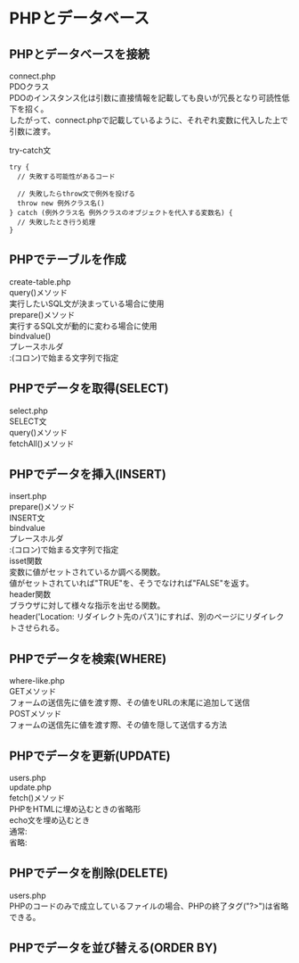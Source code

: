 # PHPとデータベース

## PHPとデータベースを接続
connect.php  
PDOクラス  
  PDOのインスタンス化は引数に直接情報を記載しても良いが冗長となり可読性低下を招く。  
  したがって、connect.phpで記載しているように、それぞれ変数に代入した上で引数に渡す。  

try-catch文
```
try {
  // 失敗する可能性があるコード

  // 失敗したらthrow文で例外を投げる
  throw new 例外クラス名()
} catch (例外クラス名 例外クラスのオブジェクトを代入する変数名) {
  // 失敗したとき行う処理
}
```

## PHPでテーブルを作成
create-table.php  
query()メソッド  
  実行したいSQL文が決まっている場合に使用  
prepare()メソッド  
  実行するSQL文が動的に変わる場合に使用  
  bindvalue()  
    プレースホルダ  
      :(コロン)で始まる文字列で指定  

## PHPでデータを取得(SELECT)
select.php  
SELECT文  
query()メソッド  
fetchAll()メソッド  

## PHPでデータを挿入(INSERT)
insert.php  
prepare()メソッド  
INSERT文  
bindvalue  
  プレースホルダ  
  :(コロン)で始まる文字列で指定  
isset関数  
  変数に値がセットされているか調べる関数。  
  値がセットされていれば"TRUE"を、そうでなければ"FALSE"を返す。  
header関数  
  ブラウザに対して様々な指示を出せる関数。  
  header('Location: リダイレクト先のパス')にすれば、別のページにリダイレクトさせられる。  

## PHPでデータを検索(WHERE)
where-like.php  
GETメソッド  
  フォームの送信先に値を渡す際、その値をURLの末尾に追加して送信  
POSTメソッド  
  フォームの送信先に値を渡す際、その値を隠して送信する方法  

## PHPでデータを更新(UPDATE)
users.php  
update.php  
fetch()メソッド  
PHPをHTMLに埋め込むときの省略形  
  echo文を埋め込むとき  
  通常: <?php echo 'こんにちは!' ?>  
  省略: <?= 'こんにちは! ?>  

## PHPでデータを削除(DELETE)
users.php  
PHPのコードのみで成立しているファイルの場合、PHPの終了タグ("?>")は省略できる。

## PHPでデータを並び替える(ORDER BY)